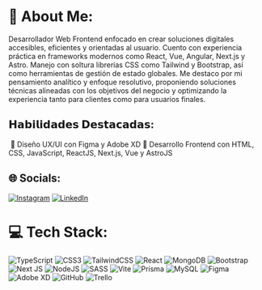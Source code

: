 # 💫 About Me:
Desarrollador Web Frontend enfocado en crear soluciones digitales accesibles, eficientes y orientadas al usuario. Cuento con experiencia práctica en frameworks modernos como React, Vue, Angular, Next.js y Astro. Manejo con soltura librerías CSS como Tailwind y Bootstrap, así como herramientas de gestión de estado globales. Me destaco por mi pensamiento analítico y enfoque resolutivo, proponiendo soluciones técnicas alineadas con los objetivos del negocio y optimizando la experiencia tanto para clientes como para usuarios finales.
⁣
## 𝗛𝗮𝗯𝗶𝗹𝗶𝗱𝗮𝗱𝗲𝘀 𝗗𝗲𝘀𝘁𝗮𝗰𝗮𝗱𝗮𝘀:⁣
⁣
🎨 Diseño UX/UI con Figma y Adobe XD⁣
🚀 Desarrollo Frontend con HTML, CSS, JavaScript, ReactJS, Next.js, Vue y AstroJS⁣


## 🌐 Socials:
[![Instagram](https://img.shields.io/badge/Instagram-%23E4405F.svg?logo=Instagram&logoColor=white)](https://www.instagram.com/carlos_dev98) [![LinkedIn](https://img.shields.io/badge/LinkedIn-%230077B5.svg?logo=linkedin&logoColor=white)](https://www.linkedin.com/in/carlosjeg) 

# 💻 Tech Stack:
![TypeScript](https://img.shields.io/badge/typescript-%23007ACC.svg?style=for-the-badge&logo=typescript&logoColor=white) ![CSS3](https://img.shields.io/badge/css3-%231572B6.svg?style=for-the-badge&logo=css3&logoColor=white) ![TailwindCSS](https://img.shields.io/badge/tailwindcss-%2338B2AC.svg?style=for-the-badge&logo=tailwind-css&logoColor=white) ![React](https://img.shields.io/badge/react-%2320232a.svg?style=for-the-badge&logo=react&logoColor=%2361DAFB) ![MongoDB](https://img.shields.io/badge/MongoDB-%234ea94b.svg?style=for-the-badge&logo=mongodb&logoColor=white) ![Bootstrap](https://img.shields.io/badge/bootstrap-%238511FA.svg?style=for-the-badge&logo=bootstrap&logoColor=white) ![Next JS](https://img.shields.io/badge/Next-black?style=for-the-badge&logo=next.js&logoColor=white) ![NodeJS](https://img.shields.io/badge/node.js-6DA55F?style=for-the-badge&logo=node.js&logoColor=white) ![SASS](https://img.shields.io/badge/SASS-hotpink.svg?style=for-the-badge&logo=SASS&logoColor=white) ![Vite](https://img.shields.io/badge/vite-%23646CFF.svg?style=for-the-badge&logo=vite&logoColor=white) ![Prisma](https://img.shields.io/badge/Prisma-3982CE?style=for-the-badge&logo=Prisma&logoColor=white) ![MySQL](https://img.shields.io/badge/mysql-4479A1.svg?style=for-the-badge&logo=mysql&logoColor=white) ![Figma](https://img.shields.io/badge/figma-%23F24E1E.svg?style=for-the-badge&logo=figma&logoColor=white) ![Adobe XD](https://img.shields.io/badge/Adobe%20XD-470137?style=for-the-badge&logo=Adobe%20XD&logoColor=#FF61F6) ![GitHub](https://img.shields.io/badge/github-%23121011.svg?style=for-the-badge&logo=github&logoColor=white) ![Trello](https://img.shields.io/badge/Trello-%23026AA7.svg?style=for-the-badge&logo=Trello&logoColor=white)
